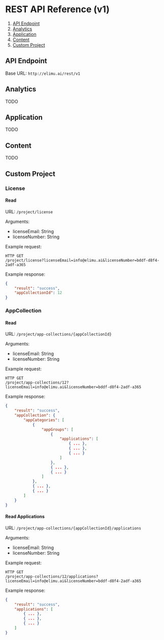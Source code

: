 # REST API Reference (v1)

1. [API Endpoint](#api-endpoint)
2. [Analytics](#analytics)
3. [Application](#application)
4. [Content](#content)
5. [Custom Project](#custom-project)


## API Endpoint

Base URL: `http://elimu.ai/rest/v1`


## Analytics

TODO


## Application

TODO


## Content

TODO


## Custom Project

### License

#### Read

URL: `/project/license`

Arguments:  
  * licenseEmail: String 
  * licenseNumber: String

Example request:
```
HTTP GET
/project/license?licenseEmail=info@elimu.ai&licenseNumber=bddf-d8f4-2adf-a365
```

Example response:
```json
{
    "result": "success",
    "appCollectionId": 12
}
```

### AppCollection

#### Read

URL: `/project/app-collections/{appCollectionId}`

Arguments:  
  * licenseEmail: String 
  * licenseNumber: String

Example request:
```
HTTP GET
/project/app-collections/12?licenseEmail=info@elimu.ai&licenseNumber=bddf-d8f4-2adf-a365
```

Example response:
```json
{
    "result": "success",
    "appCollection": {
        "appCategories": [
            {
                "appGroups": [
                    {
                        "applications": [
                            { ... },
                            { ... },
                            { ... }
                        ]
                    },
                    { ... },
                    { ... }
                ]
            },
            { ... },
            { ... }
        ]
    }
}
```

#### Read Applications

URL: `/project/app-collections/{appCollectionId}/applications`

Arguments:  
  * licenseEmail: String 
  * licenseNumber: String

Example request:
```
HTTP GET
/project/app-collections/12/applications?licenseEmail=info@elimu.ai&licenseNumber=bddf-d8f4-2adf-a365
```

Example response:
```json
{
    "result": "success",
    "applications": [
        { ... },
        { ... },
        { ... }
    ]
}
```
